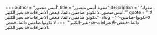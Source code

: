 +++
author = "أنيس منصور"
title = "مقولة أنيس منصور"
description = '''مقولة أنيس منصور: لا تكونوا صامتين دائما، فبعض الاعترافات قد تغير الكثير.'''
quote = '''لا تكونوا صامتين دائما، فبعض الاعترافات قد تغير الكثير.'''
slug = '''لا-تكونوا-صامتين-دائما،-فبعض-الاعترافات-قد-تغير-الكثير'''
+++
لا تكونوا صامتين دائما، فبعض الاعترافات قد تغير الكثير.
